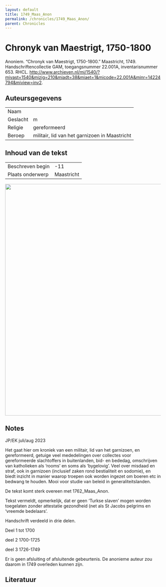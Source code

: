 ```yaml
---
layout: default
title: 1749_Maas_Anon
permalink: /chronicles/1749_Maas_Anon/
parent: Chronicles
--- 
```



# Chronyk van Maestrigt, 1750-1800 

Anoniem. “Chronyk van Maestrigt, 1750-1800.” Maastricht, 1749. Handschriftencollectie GAM, toegangsnummer 22.001A, inventarisnummer 653. RHCL. http://www.archieven.nl/mi/1540/?mivast=1540&mizig=210&miadt=38&miaet=1&micode=22.001A&minr=14224794&miview=inv2. 

## Auteursgegevens 

| | | 
| --------------- | --------------- | 
| Naam |   | 
| Geslacht | m | 
| Religie | gereformeerd | 
| Beroep | militair, lid van het garnizoen in Maastricht | 

## Inhoud van de tekst 

| | | 
| --------------- | --------------- | 
| Beschreven begin | -11 | 
| Plaats onderwerp | Maastricht | 

[<img src="..\..\barplots_chronicles\1749_Maas_Anon.jpg" width="750"/>](..\..\barplots_chronicles\1749_Maas_Anon.jpg) 

## Notes 

JP/EK juli/aug 2023

Het gaat hier om kroniek van een militair, lid van het garnizoen, en
gereformeerd, getuige veel mededelingen over collectes voor gereformeerde
slachtoffers in buitenlanden, bid- en bededag, omschrijven van katholieken als
‘rooms’ en soms als ‘bygelovig’. Veel over misdaad en straf, ook in garnizoen
(inclusief zaken rond bestialiteit en sodomie), en biedt inzicht in manier
waarop troepen ook worden ingezet om boeren etc in bedwang te houden. Mooi
voor studie van beleid in generaliteitslanden.

De tekst komt sterk overeen met 1762_Maas_Anon.

Tekst vermeldt, opmerkelijk, dat er geen ‘Turkse slaven’ mogen worden
toegelaten zonder attestatie gezondheid (net als St Jacobs pelgrims en
‘vreemde bedelaars’.

Handschrift verdeeld in drie delen.

Deel 1 tot 1700

deel 2 1700-1725

deel 3 1726-1749

Er is geen afsluiting of afsluitende gebeurtenis. De anonieme auteur zou
daarom in 1749 overleden kunnen zijn.



## Literatuur 


